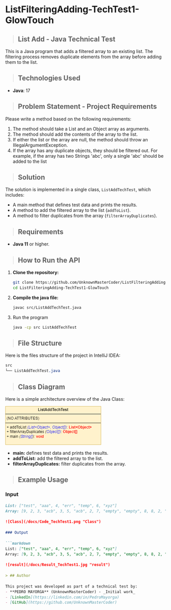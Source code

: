 # ListFilteringAdding-TechTest1-GlowTouch

> ## List Add - Java Technical Test

This is a Java program that adds a filtered array to an existing list. The filtering process removes duplicate elements from the array before adding them to the list.

> ## Technologies Used

- **Java**: 17

> ## Problem Statement - Project Requirements

Please write a method based on the following requirements:

1. The method should take a List and an Object array as arguments.
2. The method should add the contents of the array to the list.
3. If either the list or the array are null, the method should throw an IllegalArgumentException.
4. If the array has any duplicate objects, they should be filtered out. For example, if the array has two Strings 'abc', only a single 'abc' should be added to the list

> ## Solution
The solution is implemented in a single class, `ListAddTechTest`, which includes:

- A main method that defines test data and prints the results.
- A method to add the filtered array to the list (`addToList`).
- A method to filter duplicates from the array (`filterArrayDuplicates`).

> ## Requirements

- **Java 11** or higher.

> ## How to Run the API

1. **Clone the repository:**

   ```bash
   git clone https://github.com/UnknownMasterCoder/ListFilteringAdding-TechTest1-GlowTouch.git
   cd ListFilteringAdding-TechTest1-GlowTouch
   
2. **Compile the java file:**
   ```bash
   javac src/ListAddTechTest.java
   
3. Run the program
   ```bash
   java -cp src ListAddTechTest

> ## File Structure
Here is the files structure of the project in IntelliJ IDEA:

   ```css
   src
   └── ListAddTechTest.java
   ```

> ## Class Diagram
Here is a simple architecture overview of the Java Class:

![Class Diagram](/docs/ClassDiagram.png "Class Diagram")

- **main:** defines test data and prints the results.
- **addToList:** add the filtered array to the list.
- **filterArrayDuplicates:** filter duplicates from the array.

> ## Example Usage

### Input

   ```markdown
   List: ["test", "aaa", 4, "err", "temp", 6, "xyz"]
   Array: [9, 2, 3, "acb", 3, 5, "acb", 2, 7, "empty", "empty", 8, 8, 2, "acb", 1, 1, 1]

![Class](/docs/Code_TechTest1.png "Class")

### Output

   ```markdown
   List: ["test", "aaa", 4, "err", "temp", 6, "xyz"]
   Array: [9, 2, 3, "acb", 3, 5, "acb", 2, 7, "empty", "empty", 8, 8, 2, "acb", 1, 1, 1]

![result](/docs/Result_TechTest1.jpg "result")

> ## Author

This project was developed as part of a technical test by:
- **PEDRO MAYORGA** (UnknownMasterCoder) - _Initial work_
- [LinkedIn](https://linkedin.com/in/PedroMayorga)
- [GitHub](https://github.com/UnknownMasterCoder)
